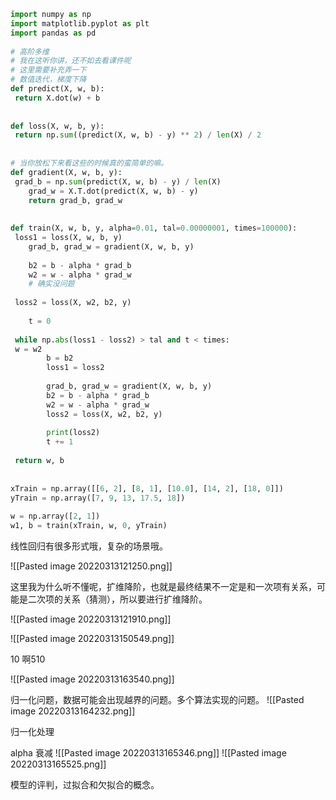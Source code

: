 ```python
import numpy as np  
import matplotlib.pyplot as plt  
import pandas as pd  
  
# 高阶多维  
# 我在这听你讲，还不如去看课件呢  
# 这里需要补充弄一下  
# 数值迭代，梯度下降  
def predict(X, w, b):  
 return X.dot(w) + b  
  
  
def loss(X, w, b, y):  
 return np.sum((predict(X, w, b) - y) ** 2) / len(X) / 2  
  
  
# 当你放松下来看这些的时候真的蛮简单的嘛。  
def gradient(X, w, b, y):  
 grad_b = np.sum(predict(X, w, b) - y) / len(X)  
    grad_w = X.T.dot(predict(X, w, b) - y)  
    return grad_b, grad_w  
  
  
def train(X, w, b, y, alpha=0.01, tal=0.00000001, times=100000):  
 loss1 = loss(X, w, b, y)  
    grad_b, grad_w = gradient(X, w, b, y)  
  
    b2 = b - alpha * grad_b  
    w2 = w - alpha * grad_w  
    # 确实没问题  
  
 loss2 = loss(X, w2, b2, y)  
  
    t = 0  
  
 while np.abs(loss1 - loss2) > tal and t < times:  
 w = w2  
        b = b2  
        loss1 = loss2  
  
        grad_b, grad_w = gradient(X, w, b, y)  
        b2 = b - alpha * grad_b  
        w2 = w - alpha * grad_w  
        loss2 = loss(X, w2, b2, y)  
  
        print(loss2)  
        t += 1  
  
 return w, b  
  
  
xTrain = np.array([[6, 2], [8, 1], [10.0], [14, 2], [18, 0]])  
yTrain = np.array([7, 9, 13, 17.5, 18])  
  
w = np.array([2, 1])  
w1, b = train(xTrain, w, 0, yTrain)
```

线性回归有很多形式哦，复杂的场景哦。

![[Pasted image 20220313121250.png]]

这里我为什么听不懂呢，扩维降阶，也就是最终结果不一定是和一次项有关系，可能是二次项的关系（猜测），所以要进行扩维降阶。

![[Pasted image 20220313121910.png]]

![[Pasted image 20220313150549.png]]


10 啊510

![[Pasted image 20220313163540.png]]

归一化问题，数据可能会出现越界的问题。多个算法实现的问题。
![[Pasted image 20220313164232.png]]

归一化处理

alpha 衰减
![[Pasted image 20220313165346.png]]
![[Pasted image 20220313165525.png]]

模型的评判，过拟合和欠拟合的概念。